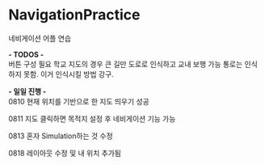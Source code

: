 # NavigationPractice
네비게이션 어플 연습

**- TODOS -**    
버튼 구성 필요
학교 지도의 경우 큰 길만 도로로 인식하고 교내 보행 가능 통로는 인식하지 못함.
이거 인식시킬 방법 강구.

**- 일일 진행 -**  
0810
현재 위치를 기반으로 한 지도 띄우기 성공

0811
지도 클릭하면 목적지 설정 후 네비게이션 기능 가능

0813
혼자 Simulation하는 것 수정

0818
레이아웃 수정 및 내 위치 추가됨
